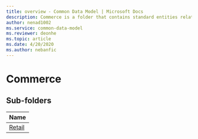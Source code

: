 ```yaml
---
title: overview - Common Data Model | Microsoft Docs
description: Commerce is a folder that contains standard entities related to the Common Data Model.
author: nenad1002
ms.service: common-data-model
ms.reviewer: deonhe
ms.topic: article
ms.date: 4/20/2020
ms.author: nebanfic
---
```


# Commerce


## Sub-folders

|Name|
|---|
|[Retail](Retail/overview.md)|



